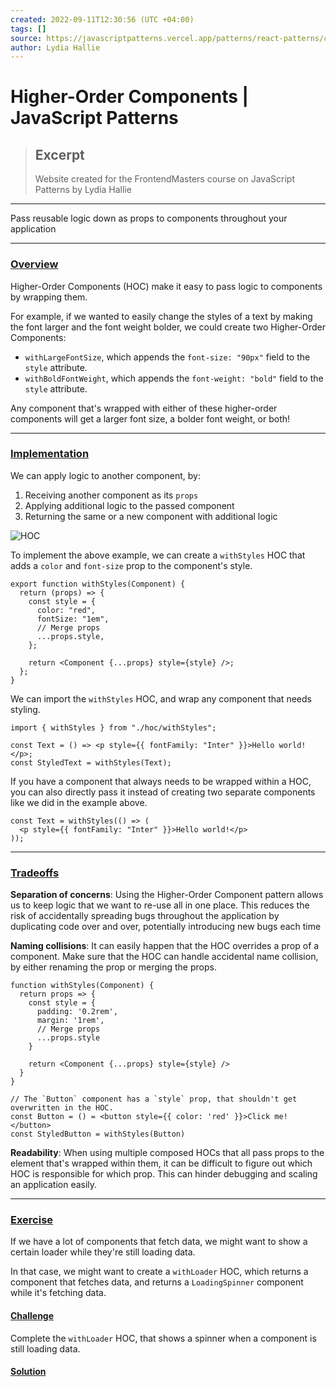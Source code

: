 ```yaml
---
created: 2022-09-11T12:30:56 (UTC +04:00)
tags: []
source: https://javascriptpatterns.vercel.app/patterns/react-patterns/conpres
author: Lydia Hallie
---
```


# Higher-Order Components | JavaScript Patterns

> ## Excerpt
> Website created for the FrontendMasters course on JavaScript Patterns by Lydia Hallie

---
Pass reusable logic down as props to components throughout your application

___

### [Overview](https://javascriptpatterns.vercel.app/patterns/react-patterns/conpres#overview)

Higher-Order Components (HOC) make it easy to pass logic to components by wrapping them.

For example, if we wanted to easily change the styles of a text by making the font larger and the font weight bolder, we could create two Higher-Order Components:

-   `withLargeFontSize`, which appends the `font-size: "90px"` field to the `style` attribute.
-   `withBoldFontWeight`, which appends the `font-weight: "bold"` field to the `style` attribute.

Any component that's wrapped with either of these higher-order components will get a larger font size, a bolder font weight, or both!

___

### [Implementation](https://javascriptpatterns.vercel.app/patterns/react-patterns/conpres#implementation)

We can apply logic to another component, by:

1.  Receiving another component as its `props`
2.  Applying additional logic to the passed component
3.  Returning the same or a new component with additional logic

![HOC](https://javascriptpatterns.vercel.app/react-state-patterns/hoc-pattern/1.png)

To implement the above example, we can create a `withStyles` HOC that adds a `color` and `font-size` prop to the component's style.

```
export function withStyles(Component) {
  return (props) => {
    const style = {
      color: "red",
      fontSize: "1em",
      // Merge props
      ...props.style,
    };

    return <Component {...props} style={style} />;
  };
}
```

We can import the `withStyles` HOC, and wrap any component that needs styling.

```
import { withStyles } from "./hoc/withStyles";

const Text = () => <p style={{ fontFamily: "Inter" }}>Hello world!</p>;
const StyledText = withStyles(Text);
```

If you have a component that always needs to be wrapped within a HOC, you can also directly pass it instead of creating two separate components like we did in the example above.

```
const Text = withStyles(() => (
  <p style={{ fontFamily: "Inter" }}>Hello world!</p>
));
```

___

### [Tradeoffs](https://javascriptpatterns.vercel.app/patterns/react-patterns/conpres#tradeoffs)

**Separation of concerns**: Using the Higher-Order Component pattern allows us to keep logic that we want to re-use all in one place. This reduces the risk of accidentally spreading bugs throughout the application by duplicating code over and over, potentially introducing new bugs each time

**Naming collisions**: It can easily happen that the HOC overrides a prop of a component. Make sure that the HOC can handle accidental name collision, by either renaming the prop or merging the props.

```
function withStyles(Component) {
  return props => {
    const style = {
      padding: '0.2rem',
      margin: '1rem',
      // Merge props
      ...props.style
    }

    return <Component {...props} style={style} />
  }
}

// The `Button` component has a `style` prop, that shouldn't get overwritten in the HOC.
const Button = () = <button style={{ color: 'red' }}>Click me!</button>
const StyledButton = withStyles(Button)
```

**Readability**: When using multiple composed HOCs that all pass props to the element that's wrapped within them, it can be difficult to figure out which HOC is responsible for which prop. This can hinder debugging and scaling an application easily.

___

### [Exercise](https://javascriptpatterns.vercel.app/patterns/react-patterns/conpres#exercise)

If we have a lot of components that fetch data, we might want to show a certain loader while they're still loading data.

In that case, we might want to create a `withLoader` HOC, which returns a component that fetches data, and returns a `LoadingSpinner` component while it's fetching data.

#### [Challenge](https://javascriptpatterns.vercel.app/patterns/react-patterns/conpres#challenge)

Complete the `withLoader` HOC, that shows a spinner when a component is still loading data.

#### [Solution](https://javascriptpatterns.vercel.app/patterns/react-patterns/conpres#solution)
